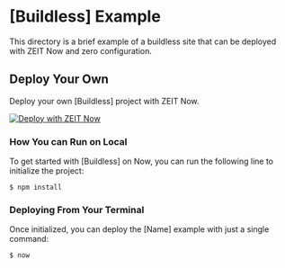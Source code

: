 # [Buildless] Example

This directory is a brief example of a buildless site that can be deployed with ZEIT Now and zero configuration.

## Deploy Your Own

Deploy your own [Buildless] project with ZEIT Now.

[![Deploy with ZEIT Now](https://zeit.co/button)](https://zeit.co/import/project?template=https://github.com/zeit/now-examples/tree/master/buildless)

### How You can Run on Local

To get started with [Buildless] on Now, you can run the following line to initialize the project:

```shell
$ npm install
```

### Deploying From Your Terminal

Once initialized, you can deploy the [Name] example with just a single command:

```shell
$ now
```
